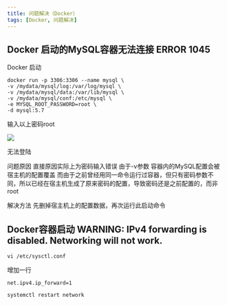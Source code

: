 ```yaml
---
title: 问题解决（Docker）
tags: [Docker, 问题解决]
---
```


## Docker 启动的MySQL容器无法连接 ERROR 1045

Docker 启动
```shell
docker run -p 3306:3306 --name mysql \
-v /mydata/mysql/log:/var/log/mysql \
-v /mydata/mysql/data:/var/lib/mysql \
-v /mydata/mysql/conf:/etc/mysql \
-e MYSQL_ROOT_PASSWORD=root \
-d mysql:5.7
```

输入以上密码root

![](https://oliver-blog.oss-cn-shenzhen.aliyuncs.com/20240405180053.png)

无法登陆

问题原因
直接原因实际上为密码输入错误
由于-v参数 容器内的MySQL配置会被宿主机的配置覆盖
而由于之前曾经用同一命令运行过容器，但只有密码参数不同，所以已经在宿主机生成了原来密码的配置，导致密码还是之前配置的，而非root

解决方法
先删掉宿主机上的配置数据，再次运行此启动命令

## Docker容器启动  WARNING: IPv4 forwarding is disabled. Networking will not work.

```shell
vi /etc/sysctl.conf
```

增加一行
```
net.ipv4.ip_forward=1
```

```shell
systemctl restart network
```